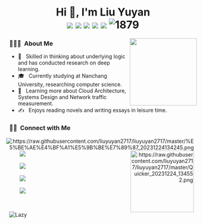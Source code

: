 <h1 align="center">Hi 👋, I'm Liu Yuyan
  <div style="text-align: center;">
    <img src="https://img.shields.io/badge/-C++-00599C?style=flat-square&logo=c%2B%2B&logoColor=white" style="display: inline-block;" /> 
    <img src="https://img.shields.io/badge/-Java-007396?style=flat-square&logo=java&logoColor=white" style="display: inline-block;" /> 
    <img src="https://img.shields.io/badge/-Go-007396?style=flat-square&logo=Go&logoColor=white" style="display: inline-block;" /> 
    <img src="https://img.shields.io/badge/-Python-3776AB?style=flat-square&logo=python&logoColor=white" style="display: inline-block;" />
    <img src="https://img.shields.io/badge/-JavaScript-F7DF1E?style=flat-square&logo=javascript&logoColor=black" style="display: inline-block;" /> 
    <img src="https://komarev.com/ghpvc/?username=Decade-qiu" alt="1879" style="display: inline-block;">
  </div>
</h1>

<img align="right" width="180" src="https://camo.githubusercontent.com/5124bc64baa72108c343f25e8d9dd1680c99d2b9559b5b313c43761dd48ca743/68747470733a2f2f63646e2e6a7364656c6976722e6e65742f67682f73756e3032323553554e2f73756e3032323553554e2f6173736574732f696d616765732f617374726f6e6175742e706e67">

<h3> 👨🏻‍💻 &nbsp;About Me </h3>

  - 🤔 &nbsp; Skilled in thinking about underlying logic and has conducted research on deep learning.
  - 🎓 &nbsp; Currently studying at Nanchang University, researching computer science.
  - 🌱 &nbsp; Learning more about Cloud Architecture, Systems Design and Network traffic measurement.
  - ✍️ &nbsp; Enjoys reading novels and writing essays in leisure time.

<h3> 🤝🏻 &nbsp;Connect with Me</h3>

<div>
    <span align="right">
      <img align="right" style="margin: auto 8px" src="https://github-readme-stats.vercel.app/api/top-langs/?username=liuyuyan2717&layout=compact&langs_count=6&bg_color=E6E6FA" alt="https://raw.githubusercontent.com/liuyuyan2717/liuyuyan2717/master/%E5%BE%AE%E4%BF%A1%E5%9B%BE%E7%89%87_20231224134245.png">
      <img width="170" height="165" style="margin: auto 8px" align="right" src="https://github-profile-trophy.vercel.app/?username=liuyuyan2717&theme=onedark&title=MultiLanguage,Joined2020,Commits,Experience&row=2&column=2" alt="https://raw.githubusercontent.com/liuyuyan2717/liuyuyan2717/master/Quicker_20231224_134552.png">
  </span>  
  <span align="left">
    <p>&nbsp;&nbsp;&nbsp;&nbsp;&nbsp;&nbsp; 
      <a href="https://github.com/liuyuyan2717" target="_blank">
        <img src="https://img.shields.io/badge/email-white?style=social&logo=gmail&label=419100220162@email.ncu.edu.cn">
      </a>
    </p>
    <p>&nbsp;&nbsp;&nbsp;&nbsp;&nbsp;&nbsp;  
      <a href="https://github.com/liuyuyan2717" target="_blank">
        <img src="https://img.shields.io/badge/github-white?style=social&logo=github&label=liuyuyan2717">
      </a>
    </p>
    <p>&nbsp;&nbsp;&nbsp;&nbsp;&nbsp;&nbsp;  
      <a href="https://www.zhihu.com/" target="_blank">
        <img src="https://img.shields.io/badge/Zhihu-blue?style=social&logo=zhihu&label=liuyuyan2717">
      </a>
    </p>
    <p>&nbsp;&nbsp;&nbsp;&nbsp;&nbsp;&nbsp;  
      <a href="http://www.liuyuyan.site/" target="_blank">
        <img src="https://img.shields.io/badge/Blog-blue?style=social&label=📝  liuyuyan2717">
      </a>
    </p>
  </span>
</div>

<!-- <img src="https://streak-stats.demolab.com/?user=liuyuyan2717"> -->
<p> &nbsp;</p>
<img src="https://github-readme-activity-graph.vercel.app/graph?username=liuyuyan2717&theme=github-compact&custom_title=Activity&radius=30&height=250" alt="Lazy">










<!--
**Decade-qiu/Decade-qiu** is a ✨ _special_ ✨ repository because its `README.md` (this file) appears on your GitHub profile.

Here are some ideas to get you started:

- 🔭 I’m currently working on ...
- 🌱 I’m currently learning ...
- 👯 I’m looking to collaborate on ...
- 🤔 I’m looking for help with ...
- 💬 Ask me about ...
- 📫 How to reach me: ...
- 😄 Pronouns: ...
- ⚡ Fun fact: ...
-->
